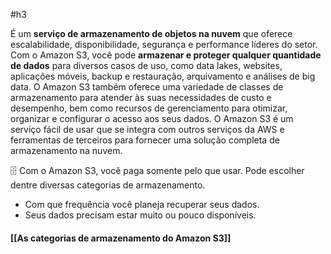 #h3 

É um **serviço de armazenamento de objetos na nuvem** que oferece escalabilidade, disponibilidade, segurança e performance líderes do setor. Com o Amazon S3, você pode **armazenar e proteger qualquer quantidade de dados** para diversos casos de uso, como data lakes, websites, aplicações móveis, backup e restauração, arquivamento e análises de big data. O Amazon S3 também oferece uma variedade de classes de armazenamento para atender às suas necessidades de custo e desempenho, bem como recursos de gerenciamento para otimizar, organizar e configurar o acesso aos seus dados. O Amazon S3 é um serviço fácil de usar que se integra com outros serviços da AWS e ferramentas de terceiros para fornecer uma solução completa de armazenamento na nuvem.

🗄️ Com o Amazon S3, você paga somente pelo que usar. Pode escolher dentre diversas categorias de armazenamento.

- Com que frequência você planeja recuperar seus dados.
- Seus dados precisam estar muito ou pouco disponíveis.
#### [[As categorias de armazenamento do Amazon S3]]
